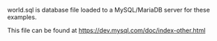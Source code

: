 

world.sql is database file loaded to a MySQL/MariaDB server for these examples.

This file can be found at https://dev.mysql.com/doc/index-other.html

